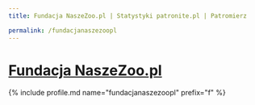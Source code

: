 ```yaml
---
title: Fundacja NaszeZoo.pl | Statystyki patronite.pl | Patromierz

permalink: /fundacjanaszezoopl
---
```


# [Fundacja NaszeZoo.pl](https://patronite.pl/fundacjanaszezoopl)

{% include profile.md name="fundacjanaszezoopl" prefix="f" %}
